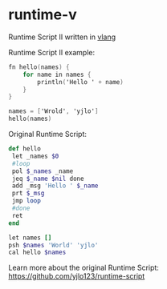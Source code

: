 # runtime-v
Runtime Script II written in [vlang](https://vlang.io/)

Runtime Script II example:
```v
fn hello(names) {
	for name in names {
		println('Hello ' + name)
	}
}

names = ['Wrold', 'yjlo']
hello(names)
```

Original Runtime Script:
```ruby
def hello
 let _names $0
 #loop
 pol $_names _name
 jeq $_name $nil done
 add _msg 'Hello ' $_name
 prt $_msg
 jmp loop
 #done
 ret
end

let names []
psh $names 'World' 'yjlo'
cal hello $names
```

Learn more about the original Runtime Script:  
https://github.com/yjlo123/runtime-script
